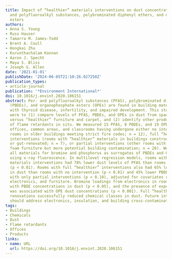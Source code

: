 ```yaml
---
title: Impact of “healthier” materials interventions on dust concentrations of per-
  and polyfluoroalkyl substances, polybrominated diphenyl ethers, and organophosphate
  esters
authors:
- Anna S. Young
- Russ Hauser
- Tamarra M. James-Todd
- Brent A. Coull
- Hongkai Zhu
- Kurunthachalam Kannan
- Aaron J. Specht
- Maya S. Bliss
- Joseph G. Allen
date: '2021-01-01'
publishDate: '2024-06-05T21:10:26.027250Z'
publication_types:
- article-journal
publication: '*Environment International*'
doi: 10.1016/j.envint.2020.106151
abstract: Per- and polyfluoroalkyl substances (PFAS), polybrominated diphenyl ethers
  (PBDEs), and organophosphate esters (OPEs) are found in building materials and associated
  with thyroid disease, infertility, and impaired development. This study's objectives
  were to (1) compare levels of PFAS, PBDEs, and OPEs in dust from spaces with conventional
  versus “healthier” furniture and carpet, and (2) identify other product sources
  of flame retardants in situ. We measured 15 PFAS, 8 PBDEs, and 19 OPEs in dust from
  offices, common areas, and classrooms having undergone either no intervention (conventional
  rooms in older buildings meeting strict fire codes; n = 12), full “healthier” materials
  interventions (rooms with “healthier” materials in buildings constructed more recently
  or gut-renovated; n = 7), or partial interventions (other rooms with at least “healthier”
  foam furniture but more potential building contamination; n = 28). We also scanned
  all materials for bromine and phosphorus as surrogates of PBDEs and OPEs respectively,
  using x-ray fluorescence. In multilevel regression models, rooms with full “healthier”
  materials interventions had 78% lower dust levels of PFAS than rooms with no intervention
  (p < 0.01). Rooms with full “healthier” interventions also had 65% lower OPE levels
  in dust than rooms with no intervention (p < 0.01) and 45% lower PBDEs than rooms
  with only partial interventions (p < 0.10), adjusted for covariates related to insulation,
  electronics, and furniture. Bromine loadings from electronics in rooms were associated
  with PBDE concentrations in dust (p < 0.05), and the presence of exposed insulation
  was associated with OPE dust concentrations (p < 0.001). Full “healthier” materials
  renovations successfully reduced chemical classes in dust. Future interventions
  should address electronics, insulation, and building cross-contamination.
tags:
- Buildings
- Chemicals
- Dust
- Flame retardants
- Offices
- Products
links:
- name: URL
  url: https://doi.org/10.1016/j.envint.2020.106151
---
```

